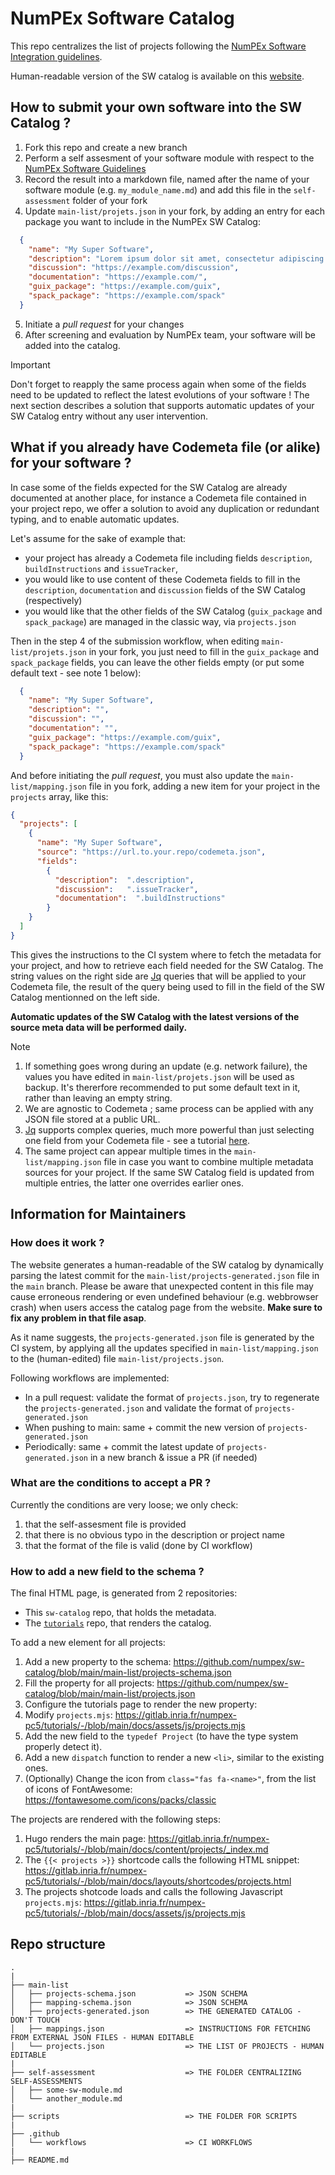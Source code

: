 # NumPEx Software Catalog

This repo centralizes the list of projects following the [NumPEx Software Integration guidelines](https://numpex-pc5.gitlabpages.inria.fr/tutorials/projects/guidelines/index.html).

Human-readable version of the SW catalog is available on this [website](https://numpex-pc5.gitlabpages.inria.fr/tutorials/projects/index.html).

## How to submit your own software into the SW Catalog ?

1. Fork this repo and create a new branch
2. Perform a self assesment of your software module with respect to the [NumPEx Software Guidelines](https://numpex-pc5.gitlabpages.inria.fr/tutorials/projects/guidelines/index.html)
3. Record the result into a markdown file, named after the name of your software module (e.g. `my_module_name.md`) and add this file in the `self-assessment` folder of your fork
4. Update `main-list/projets.json` in your fork, by adding an entry for each package you want to include in the NumPEx SW Catalog:
~~~~json
  {
    "name": "My Super Software",
    "description": "Lorem ipsum dolor sit amet, consectetur adipiscing elit, sed do eiusmod\ntempor incididunt ut labore et dolore magna aliqua. Ut enim ad minim\nveniam, quis nostrud exercitation ullamco laboris nisi ut aliquip ex ea\ncommodo consequat. Duis aute irure dolor in reprehenderit in voluptate\nvelit esse cillum dolore eu fugiat nulla pariatur. Excepteur sint occaecat\ncupidatat non proident, sunt in culpa qui officia deserunt mollit anim id\nest laborum.\n",
    "discussion": "https://example.com/discussion",
    "documentation": "https://example.com/",
    "guix_package": "https://example.com/guix",
    "spack_package": "https://example.com/spack"
  }
~~~~
5. Initiate a _pull request_ for your changes
6. After screening and evaluation by NumPEx team, your software will be added into the catalog.


> [!IMPORTANT]
> Don't forget to reapply the same process again when some of the fields need to be updated to reflect the latest evolutions of your software !
> The next section describes a solution that supports automatic updates of your SW Catalog entry without any user intervention.

## What if you already have Codemeta file (or alike) for your software ?

In case some of the fields expected for the SW Catalog are already documented at another place, for instance a Codemeta file contained in your project repo, we offer a solution to avoid any duplication or redundant typing, and to enable automatic updates.

Let's assume for the sake of example that:
- your project has already a Codemeta file including fields `description`, `buildInstructions` and `issueTracker`,
- you would like to use content of these Codemeta fields to fill in the `description`, `documentation` and `discussion` fields of the SW Catalog (respectively)
- you would like that the other fields of the SW Catalog (`guix_package` and `spack_package`) are managed in the classic way, via `projects.json`

Then in the step 4 of the submission workflow, when editing `main-list/projets.json` in your fork, you just need to fill in the `guix_package` and `spack_package` fields, you can leave the other fields empty (or put some default text - see note 1 below):
~~~~json
  {
    "name": "My Super Software",
    "description": "",
    "discussion": "",
    "documentation": "",
    "guix_package": "https://example.com/guix",
    "spack_package": "https://example.com/spack"
  }
~~~~

And before initiating the _pull request_, you must also update the `main-list/mapping.json` file in you fork, adding a new item for your project in the `projects` array, like this:
~~~~json
{
  "projects": [
    {
      "name": "My Super Software",
      "source": "https://url.to.your.repo/codemeta.json",
      "fields": 
        {
          "description":  ".description",
		  "discussion":   ".issueTracker",
		  "documentation":  ".buildInstructions"
        }
    }
  ]
}
~~~~
This gives the instructions to the CI system where to fetch the metadata for your project, and how to retrieve each field needed for the SW Catalog. The string values on the right side are [Jq](https://jqlang.org/) queries that will be applied to your Codemeta file, the result of the query being used to fill in the field of the SW Catalog mentionned on the left side.

**Automatic updates of the SW Catalog with the latest versions of the source meta data will be performed daily.**

> [!Note]
> 1. If something goes wrong during an update (e.g. network failure), the values you have edited in `main-list/projets.json` will be used as backup. 
> It's thererfore recommended to put some default text in it, rather than leaving an empty string.
> 2. We are agnostic to Codemeta ; same process can be applied with any JSON file stored at a public URL.
> 3. [Jq](https://jqlang.org/) supports complex queries, much more powerful than just selecting one field from your Codemeta file - see a tutorial [here](https://www.baeldung.com/linux/jq-command-json).
> 4. The same project can appear multiple times in the `main-list/mapping.json` file  in case you want to combine multiple metadata sources for your project. If the same SW Catalog field is updated from multiple entries, the latter one overrides earlier ones.

## Information for Maintainers

### How does it work ? 

The website generates a human-readable of the SW catalog by dynamically parsing the latest commit for the `main-list/projects-generated.json` file in the `main` branch. 
Please be aware that unexpected content in this file may cause erroneous rendering or even undefined behaviour (e.g. webbrowser crash) when users access the catalog page from the website. **Make sure to fix any problem in that file asap**.

As it name suggests, the `projects-generated.json` file is generated by the CI system, by applying all the updates specified in `main-list/mapping.json` to the (human-edited) file `main-list/projects.json`.

Following workflows are implemented:
- In a pull request: validate the format of `projects.json`, try to regenerate the `projects-generated.json` and validate the format of `projects-generated.json`
- When pushing to main: same + commit the new version of `projects-generated.json`
- Periodically: same + commit the latest update of `projects-generated.json` in a new branch & issue a PR (if needed)

### What are the conditions to accept a PR ?

Currently the conditions are very loose; we only check:
1. that the self-assesment file is provided
2. that there is no obvious typo in the description or project name
3. that the format of the file is valid (done by CI workflow)

### How to add a new field to the schema ?

The final HTML page, is generated from 2 repositories:

- This `sw-catalog` repo, that holds the metadata.
- The [`tutorials`](https://gitlab.inria.fr/numpex-pc5/tutorials) repo, that renders the catalog.

To add a new element for all projects:

1. Add a new property to the schema: https://github.com/numpex/sw-catalog/blob/main/main-list/projects-schema.json
2. Fill the property for all projects: https://github.com/numpex/sw-catalog/blob/main/main-list/projects.json
3. Configure the tutorials page to render the new property:
  1. Modify `projects.mjs`: https://gitlab.inria.fr/numpex-pc5/tutorials/-/blob/main/docs/assets/js/projects.mjs
  2. Add the new field to the `typedef Project` (to have the type system properly detect it).
  3. Add a new `dispatch` function to render a new `<li>`, similar to the existing ones.
  4. (Optionally) Change the icon from `class="fas fa-<name>"`, from the list of icons of FontAwesome: https://fontawesome.com/icons/packs/classic

The projects are rendered with the following steps:

1. Hugo renders the main page: https://gitlab.inria.fr/numpex-pc5/tutorials/-/blob/main/docs/content/projects/_index.md
2. The `{{< projects >}}` shortcode calls the following HTML snippet: https://gitlab.inria.fr/numpex-pc5/tutorials/-/blob/main/docs/layouts/shortcodes/projects.html
3. The projects shotcode loads and calls the following Javascript `projects.mjs`: https://gitlab.inria.fr/numpex-pc5/tutorials/-/blob/main/docs/assets/js/projects.mjs

## Repo structure
```
.
|
├── main-list
│   ├── projects-schema.json           => JSON SCHEMA
│   ├── mapping-schema.json            => JSON SCHEMA
│   ├── projects-generated.json        => THE GENERATED CATALOG - DON'T TOUCH
│   ├── mappings.json                  => INSTRUCTIONS FOR FETCHING FROM EXTERNAL JSON FILES - HUMAN EDITABLE
│   └── projects.json                  => THE LIST OF PROJECTS - HUMAN EDITABLE
|
├── self-assessment                    => THE FOLDER CENTRALIZING SELF-ASSESSMENTS
│   ├── some-sw-module.md
│   └── another_module.md
|
├── scripts                            => THE FOLDER FOR SCRIPTS
|
├── .github
│   └── workflows                      => CI WORKFLOWS
|
├── README.md
````
